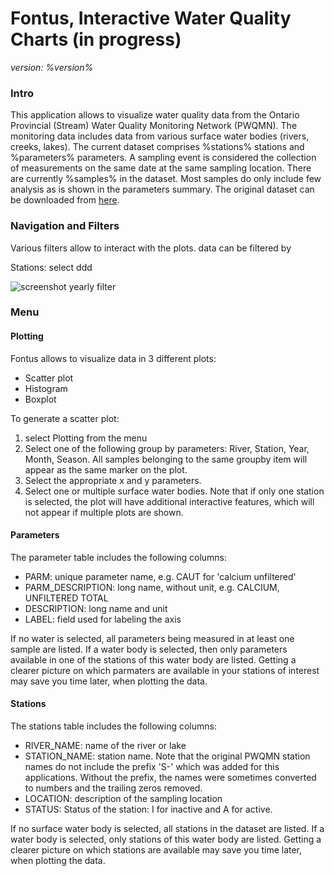 # Fontus, Interactive Water Quality Charts (in  progress)
*version: %version%*
### Intro 
This application allows to visualize water quality data from the Ontario Provincial (Stream) Water Quality Monitoring Network (PWQMN). The monitoring data includes data from various surface water bodies (rivers, creeks, lakes). The current dataset comprises %stations% stations and %parameters% parameters. A sampling event is considered the collection of measurements on the same date at the same sampling location. There are currently %samples% in the dataset. Most samples do only include few analysis as is shown in the parameters summary. The original dataset can be downloaded from [here](https://www.ontario.ca/data/provincial-stream-water-quality-monitoring-network "download data").

### Navigation and Filters
Various filters allow to interact with the plots. data can be filtered by

Stations: select ddd

![screenshot yearly filter](https://github.com/lcalmbach/pwqmn/raw/master/static/images/scatter_filter_year.png)

### Menu 
#### Plotting
Fontus allows to visualize data in 3 different plots:
* Scatter plot
* Histogram
* Boxplot

To generate a scatter plot:

1. select Plotting from the menu
2. Select one of the following group by parameters: River, Station, Year, Month, Season. All samples belonging to the same groupby item will appear as the same marker on the plot. 
3. Select the appropriate x and y parameters.
4. Select one or multiple surface water bodies. Note that if only one station is selected, the plot will have additional interactive features, which will not appear if multiple plots are shown.

#### Parameters
The parameter table includes the following columns: 
* PARM: unique parameter name, e.g. CAUT for 'calcium unfiltered'
* PARM_DESCRIPTION: long name, without unit, e.g. CALCIUM, UNFILTERED TOTAL
* DESCRIPTION: long name and unit
* LABEL: field used for labeling the axis

If no water is selected, all parameters being measured in at least one sample are listed. If a water body is selected, then only parameters available in one of the stations of this water body are listed. Getting a clearer picture on which parmaters are available in your stations of interest may save you time later, when plotting the data.

#### Stations
The stations table includes the following columns: 
* RIVER_NAME:   name of the river or lake
* STATION_NAME: station name. Note that the original PWQMN station names do not include the prefix 'S-' which was added for this applications. Without the prefix, the names were sometimes converted to numbers and the trailing zeros removed.
* LOCATION: description of the sampling location
* STATUS: Status of the station: I for inactive and A for active.

If no surface water body is selected, all stations in the dataset are listed. If a water body is selected, only stations of this water body are listed. Getting a clearer picture on which stations are available may save you time later, when plotting the data.

